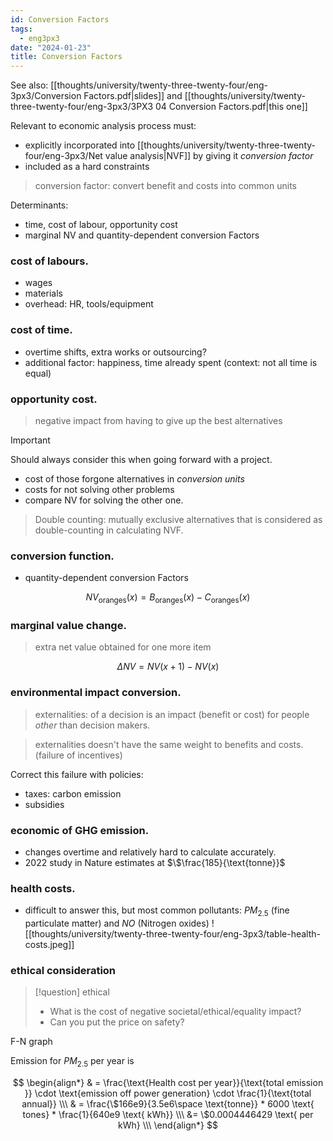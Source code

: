 ```yaml
---
id: Conversion Factors
tags:
  - eng3px3
date: "2024-01-23"
title: Conversion Factors
---
```


See also: [[thoughts/university/twenty-three-twenty-four/eng-3px3/Conversion Factors.pdf|slides]] and [[thoughts/university/twenty-three-twenty-four/eng-3px3/3PX3 04 Conversion Factors.pdf|this one]]

Relevant to economic analysis process must:

- explicitly incorporated into [[thoughts/university/twenty-three-twenty-four/eng-3px3/Net value analysis|NVF]] by giving it _conversion factor_
- included as a hard constraints

> conversion factor: convert benefit and costs into common units

Determinants:

- time, cost of labour, opportunity cost
- marginal NV and quantity-dependent conversion Factors

### cost of labours.

- wages
- materials
- overhead: HR, tools/equipment

### cost of time.

- overtime shifts, extra works or outsourcing?
- additional factor: happiness, time already spent (context: not all time is equal)

### opportunity cost.

> negative impact from having to give up the best alternatives

> [!important]
> Should always consider this when going forward with a project.

- cost of those forgone alternatives in _conversion units_
- costs for not solving other problems
- compare NV for solving the other one.

> Double counting: mutually exclusive alternatives that is considered as double-counting in calculating NVF.

### conversion function.

- quantity-dependent conversion Factors

$$
NV_{\text{oranges}}(x) = B_{\text{oranges}}(x) - C_{\text{oranges}}(x)
$$

### marginal value change.

> extra net value obtained for one more item

$$
\Delta NV = NV(x+1) - NV(x)
$$

### environmental impact conversion.

> externalities: of a decision is an impact (benefit or cost) for people _other_ than decision makers.

> externalities doesn't have the same weight to benefits and costs. (failure of incentives)

Correct this failure with policies:

- taxes: carbon emission
- subsidies

### economic of GHG emission.

- changes overtime and relatively hard to calculate accurately.
- 2022 study in Nature estimates at $\$\frac{185}{\text{tonne}}$

### health costs.

- difficult to answer this, but most common pollutants: $PM_{2.5}$ (fine particulate matter) and $NO$ (Nitrogen oxides)
  ![[thoughts/university/twenty-three-twenty-four/eng-3px3/table-health-costs.jpeg]]

### ethical consideration

> [!question] ethical
>
> - What is the cost of negative societal/ethical/equality impact?
> - Can you put the price on safety?

F-N graph

Emission for $PM_{2.5}$ per year is

$$
\begin{align*}
& = \frac{\text{Health cost per year}}{\text{total emission }} \cdot \text{emission off power generation} \cdot \frac{1}{\text{total annual}} \\\
& = \frac{\$166e9}{3.5e6\space \text{tonne}} * 6000 \text{ tones} * \frac{1}{640e9 \text{ kWh}} \\\
&= \$0.0004446429 \text{ per kWh} \\\
\end{align*}
$$
